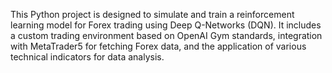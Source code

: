 This Python project is designed to simulate and train a reinforcement learning model for Forex trading using Deep Q-Networks (DQN). It includes a custom trading environment based on OpenAI Gym standards, integration with MetaTrader5 for fetching Forex data, and the application of various technical indicators for data analysis.
